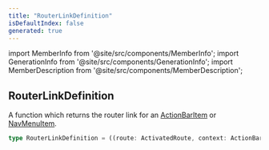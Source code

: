 ```yaml
---
title: "RouterLinkDefinition"
isDefaultIndex: false
generated: true
---
```

<!-- This file was generated from the Vendure source. Do not modify. Instead, re-run the "docs:build" script -->
import MemberInfo from '@site/src/components/MemberInfo';
import GenerationInfo from '@site/src/components/GenerationInfo';
import MemberDescription from '@site/src/components/MemberDescription';


## RouterLinkDefinition

<GenerationInfo sourceFile="packages/admin-ui/src/lib/core/src/providers/nav-builder/nav-builder-types.ts" sourceLine="128" packageName="@vendure/admin-ui" />

A function which returns the router link for an <a href='/reference/admin-ui-api/action-bar/action-bar-item#actionbaritem'>ActionBarItem</a> or <a href='/reference/admin-ui-api/nav-menu/nav-menu-item#navmenuitem'>NavMenuItem</a>.

```ts title="Signature"
type RouterLinkDefinition = ((route: ActivatedRoute, context: ActionBarContext) => any[]) | any[]
```
